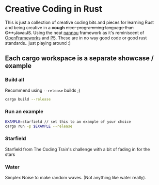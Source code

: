 # Creative Coding in Rust

This is just a collection of creative coding bits and pieces for learning Rust and being creative in a **cough** ~~nicer programming language than C++,Java,JS~~. Using the neat [nannou](https://nannou.cc) framework as it's reminiscent of [OpenFrameworks](https://openframeworks.cc) and [P5](https://p5js.org). These are in no way good code or good rust standards.. just playing around :)

## Each cargo workspace is a separate showcase / example

### Build all

Recommend using `--release` builds ;)

```bash
cargo build --release
```

### Run an example

```bash
EXAMPLE=starfield // set this to an example of your choice
cargo run -p $EXAMPLE --release
```

### Starfield

Starfield from The Coding Train's challenge with a bit of fading in for the stars

### Water

Simplex Noise to make random waves. (Not anything like water really).
